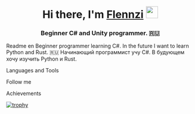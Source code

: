<h1 align="center">Hi there, I'm <a href="https://discordapp.com/users/739141104422617089/" target="_blank">Flennzi</a> 
<img src="https://github.com/blackcater/blackcater/raw/main/images/Hi.gif" height="32"/></h1>
<h3 align="center">Beginner C# and Unity programmer. 🇷🇺</h3>

Readme 
en Beginner programmer learning C#. In the future I want to learn Python and Rust.
🇷🇺 Начинающий программист учу C#. В будующем хочу изучить Python и Rust.

Languages and Tools

Follow me

Achievements


[![trophy](https://github-profile-trophy.vercel.app/?username=ryo-ma&theme=onedark)](https://github.com/ryo-ma/github-profile-trophy)

